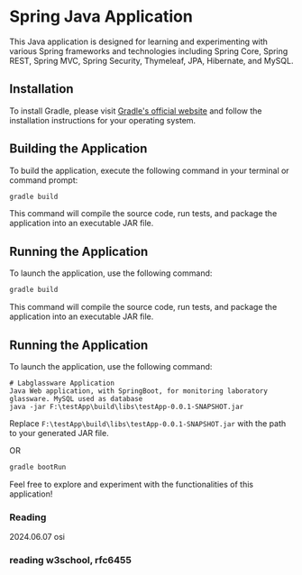 # Spring Java Application

This Java application is designed for learning and experimenting with various Spring frameworks and technologies including Spring Core, Spring REST, Spring MVC, Spring Security, Thymeleaf, JPA, Hibernate, and MySQL.

## Installation

To install Gradle, please visit [Gradle's official website](https://gradle.org/install/) and follow the installation instructions for your operating system.

## Building the Application

To build the application, execute the following command in your terminal or command prompt:
```cmd
gradle build
```
This command will compile the source code, run tests, and package the application into an executable JAR file.

## Running the Application
To launch the application, use the following command:
```cmd
gradle build
```
This command will compile the source code, run tests, and package the application into an executable JAR file.

## Running the Application
To launch the application, use the following command:
```
# Labglassware Application
Java Web application, with SpringBoot, for monitoring laboratory glassware. MySQL used as database
java -jar F:\testApp\build\libs\testApp-0.0.1-SNAPSHOT.jar
```
Replace `F:\testApp\build\libs\testApp-0.0.1-SNAPSHOT.jar` with the path to your generated JAR file.

OR
```cmd
gradle bootRun
```

Feel free to explore and experiment with the functionalities of this application!

### Reading
2024.06.07 osi

### reading w3school, rfc6455
